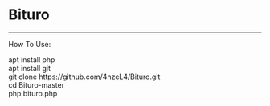 # Bituro 
<hr>
How To Use:
<br>
<p>
apt install php
<br>
apt install git
<br>
git clone https://github.com/4nzeL4/Bituro.git
<br>
cd Bituro-master
<br>
php bituro.php</p>
